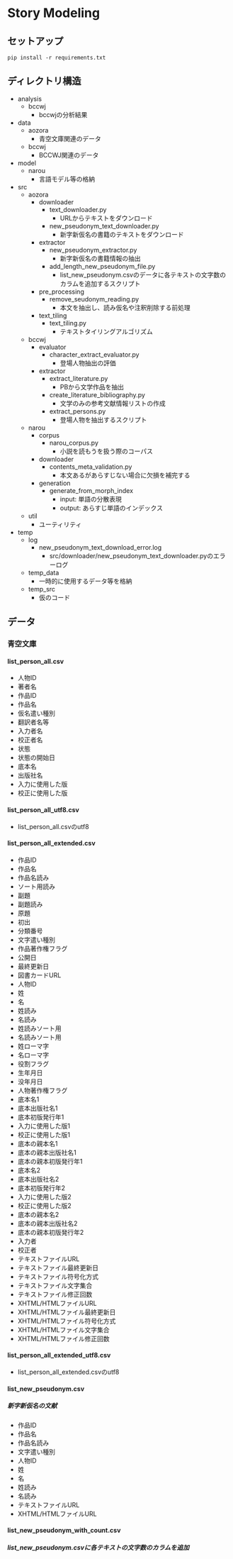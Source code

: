# Story Modeling

## セットアップ
```
pip install -r requirements.txt
```

## ディレクトリ構造
- analysis
    - bccwj
        - bccwjの分析結果
- data
    - aozora
        - 青空文庫関連のデータ
    - bccwj
        - BCCWJ関連のデータ
- model
    - narou
        - 言語モデル等の格納
- src
    - aozora
        - downloader
            - text_downloader.py
                - URLからテキストをダウンロード
            - new_pseudonym_text_downloader.py
                - 新字新仮名の書籍のテキストをダウンロード
        - extractor
            - new_pseudonym_extractor.py
                - 新字新仮名の書籍情報の抽出
            - add_length_new_pseudonym_file.py
                - list_new_pseudonym.csvのデータに各テキストの文字数のカラムを追加するスクリプト
        - pre_processing
            - remove_seudonym_reading.py
                - 本文を抽出し、読み仮名や注釈削除する前処理
        - text_tiling
            - text_tiling.py
                - テキストタイリングアルゴリズム
    - bccwj
        - evaluator
            - character_extract_evaluator.py
                - 登場人物抽出の評価
        - extractor
            - extract_literature.py
                - PBから文学作品を抽出
            - create_literature_bibliography.py
                - 文学のみの参考文献情報リストの作成
            - extract_persons.py
                - 登場人物を抽出するスクリプト
    - narou
        - corpus
            - narou_corpus.py
                - 小説を読もうを扱う際のコーパス
        - downloader
            - contents_meta_validation.py
                - 本文あるがあらすじない場合に欠損を補完する
        - generation
            - generate_from_morph_index
                - input: 単語の分散表現
                - output: あらすじ単語のインデックス
    - util
        - ユーティリティ
- temp
    - log
        - new_pseudonym_text_download_error.log
            - src/downloader/new_pseudonym_text_downloader.pyのエラーログ
    - temp_data
        - 一時的に使用するデータ等を格納
    - temp_src
        - 仮のコード

## データ
### 青空文庫
#### list_person_all.csv
- 人物ID
- 著者名
- 作品ID
- 作品名
- 仮名遣い種別
- 翻訳者名等
- 入力者名
- 校正者名
- 状態
- 状態の開始日
- 底本名
- 出版社名
- 入力に使用した版
- 校正に使用した版
#### list_person_all_utf8.csv
- list_person_all.csvのutf8
#### list_person_all_extended.csv
- 作品ID
- 作品名
- 作品名読み
- ソート用読み
- 副題
- 副題読み
- 原題
- 初出
- 分類番号
- 文字遣い種別
- 作品著作権フラグ
- 公開日
- 最終更新日
- 図書カードURL
- 人物ID
- 姓
- 名
- 姓読み
- 名読み
- 姓読みソート用
- 名読みソート用
- 姓ローマ字
- 名ローマ字
- 役割フラグ
- 生年月日
- 没年月日
- 人物著作権フラグ
- 底本名1
- 底本出版社名1
- 底本初版発行年1
- 入力に使用した版1
- 校正に使用した版1
- 底本の親本名1
- 底本の親本出版社名1
- 底本の親本初版発行年1
- 底本名2
- 底本出版社名2
- 底本初版発行年2
- 入力に使用した版2
- 校正に使用した版2
- 底本の親本名2
- 底本の親本出版社名2
- 底本の親本初版発行年2
- 入力者
- 校正者
- テキストファイルURL
- テキストファイル最終更新日
- テキストファイル符号化方式
- テキストファイル文字集合
- テキストファイル修正回数
- XHTML/HTMLファイルURL
- XHTML/HTMLファイル最終更新日
- XHTML/HTMLファイル符号化方式
- XHTML/HTMLファイル文字集合
- XHTML/HTMLファイル修正回数
#### list_person_all_extended_utf8.csv
- list_person_all_extended.csvのutf8
#### list_new_pseudonym.csv
##### 新字新仮名の文献
- 作品ID
- 作品名
- 作品名読み
- 文字遣い種別
- 人物ID
- 姓
- 名
- 姓読み
- 名読み
- テキストファイルURL
- XHTML/HTMLファイルURL
#### list_new_pseudonym_with_count.csv
##### list_new_pseudonym.csvに各テキストの文字数のカラムを追加
